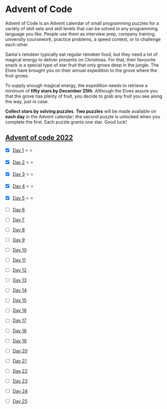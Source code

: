 # Advent of Code
Advent of Code is an Advent calendar of small programming puzzles for a variety of skill sets and skill levels that can be solved in any programming language you like. People use them as interview prep, company training, university coursework, practice problems, a speed contest, or to challenge each other.

Santa's reindeer typically eat regular reindeer food, but they need a lot of magical energy to deliver presents on Christmas. For that, their favourite snack is a special type of star fruit that only grows deep in the jungle. The Elves have brought you on their annual expedition to the grove where the fruit grows.

To supply enough magical energy, the expedition needs to retrieve a minimum of **fifty stars by December 25th**. Although the Elves assure you that the grove has plenty of fruit, you decide to grab any fruit you see along the way, just in case.

**Collect stars by solving puzzles**. **Two puzzles** will be made available on **each day** in the Advent calendar; the second puzzle is unlocked when you complete the first. Each puzzle grants one star. Good luck!


## [Advent of code 2022](https://adventofcode.com/2022)

- [x] [Day 1](https://adventofcode.com/2022/day/1) ⭐ ⭐
- [x] [Day 2](https://adventofcode.com/2022/day/2) ⭐ ⭐
- [x] [Day 3](https://adventofcode.com/2022/day/3) ⭐ ⭐
- [x] [Day 4](https://adventofcode.com/2022/day/4) ⭐ ⭐
- [x] [Day 5](https://adventofcode.com/2022/day/5) ⭐ ⭐
- [ ] [Day 6](https://adventofcode.com/2022/day/6)
- [ ] [Day 7](https://adventofcode.com/2022/day/7)
- [ ] [Day 8](https://adventofcode.com/2022/day/8)
- [ ] [Day 9](https://adventofcode.com/2022/day/9)
- [ ] [Day 10](https://adventofcode.com/2022/day/10)
- [ ] [Day 11](https://adventofcode.com/2022/day/11)
- [ ] [Day 12](https://adventofcode.com/2022/day/12)
- [ ] [Day 13](https://adventofcode.com/2022/day/13)
- [ ] [Day 14](https://adventofcode.com/2022/day/14)
- [ ] [Day 15](https://adventofcode.com/2022/day/15)
- [ ] [Day 16](https://adventofcode.com/2022/day/16)
- [ ] [Day 17](https://adventofcode.com/2022/day/17)
- [ ] [Day 18](https://adventofcode.com/2022/day/18)
- [ ] [Day 19](https://adventofcode.com/2022/day/19)
- [ ] [Day 20](https://adventofcode.com/2022/day/20)
- [ ] [Day 21](https://adventofcode.com/2022/day/21)
- [ ] [Day 22](https://adventofcode.com/2022/day/22)
- [ ] [Day 23](https://adventofcode.com/2022/day/23)
- [ ] [Day 24](https://adventofcode.com/2022/day/24)
- [ ] [Day 25](https://adventofcode.com/2022/day/25)

